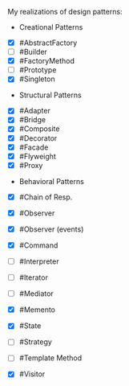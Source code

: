 My realizations of design patterns:

- Creational Patterns
 - [x] #AbstractFactory
 - [ ] #Builder
 - [x] #FactoryMethod
 - [ ] #Prototype
 - [x] #Singleton

- Structural Patterns
 - [x] #Adapter
 - [x] #Bridge
 - [x] #Composite
 - [x] #Decorator
 - [x] #Facade
 - [x] #Flyweight
 - [x] #Proxy

- Behavioral Patterns
 - [x] #Chain of Resp.
 - [x] #Observer
 - [x] #Observer (events)
 - [x] #Command
 - [ ] #Interpreter
 - [ ] #Iterator
 - [ ] #Mediator
 - [x] #Memento
 - [x] #State
 - [ ] #Strategy
 - [ ] #Template Method
 - [x] #Visitor




